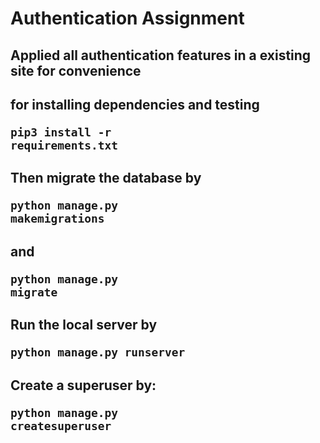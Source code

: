 # Authentication Assignment

## Applied all authentication features in a existing site for convenience

## for installing dependencies and testing <pre><code>pip3 install -r requirements.txt </code></pre>
## Then migrate the database by <pre><code>python manage.py makemigrations</code></pre>
## and                          <pre><code>python manage.py migrate</code></pre>
## Run the local server by <pre><code>python manage.py runserver</code></pre>
## Create a superuser by: <pre><code>python manage.py createsuperuser</code></pre>
